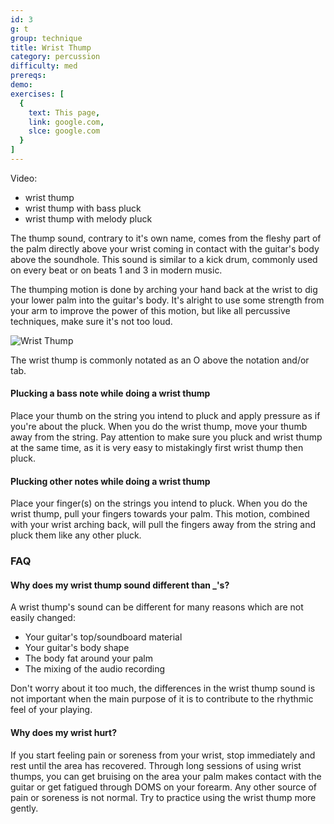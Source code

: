 ```yaml
---
id: 3
g: t
group: technique
title: Wrist Thump
category: percussion
difficulty: med
prereqs:
demo: 
exercises: [
  {
    text: This page,
    link: google.com,
    slce: google.com
  }
]
---
```


Video: 
- wrist thump
- wrist thump with bass pluck
- wrist thump with melody pluck

The thump sound, contrary to it's own name, comes from the fleshy part of the palm directly above your wrist coming in contact with the guitar's body above the soundhole. This sound is similar to a kick drum, commonly used on every beat or on beats 1 and 3 in modern music.

The thumping motion is done by arching your hand back at the wrist to dig your lower palm into the guitar's body. It's alright to use some strength from your arm to improve the power of this motion, but like all percussive techniques, make sure it's not too loud.

![Wrist Thump]()

The wrist thump is commonly notated as an O above the notation and/or tab.

#### Plucking a bass note while doing a wrist thump

Place your thumb on the string you intend to pluck and apply pressure as if you're about the pluck. When you do the wrist thump, move your thumb away from the string. Pay attention to make sure you pluck and wrist thump at the same time, as it is very easy to mistakingly first wrist thump then pluck.

#### Plucking other notes while doing a wrist thump

Place your finger(s) on the strings you intend to pluck. When you do the wrist thump, pull your fingers towards your palm. This motion, combined with your wrist arching back, will pull the fingers away from the string and pluck them like any other pluck.

### FAQ

#### Why does my wrist thump sound different than _'s?

A wrist thump's sound can be different for many reasons which are not easily changed:

- Your guitar's top/soundboard material
- Your guitar's body shape
- The body fat around your palm
- The <span class="tt" data-tip="post processing / editing of an audio track">mixing</span> of the audio recording

Don't worry about it too much, the differences in the wrist thump sound is not important when the main purpose of it is to contribute to the rhythmic feel of your playing.

#### Why does my wrist hurt?

If you start feeling pain or soreness from your wrist, stop immediately and rest until the area has recovered. Through long sessions of using wrist thumps, you can get bruising on the area your palm makes contact with the guitar or get fatigued through <span class="tt" data-tip="delayed onset muscle soreness">DOMS</span> on your forearm. Any other source of pain or soreness is not normal. Try to practice using the wrist thump more gently. 